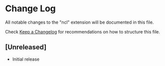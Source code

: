 # Change Log
All notable changes to the "ncl" extension will be documented in this file.

Check [Keep a Changelog](http://keepachangelog.com/) for recommendations on how to structure this file.

## [Unreleased]
- Initial release